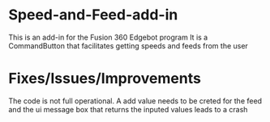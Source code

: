 # Speed-and-Feed-add-in

This is an add-in for the Fusion 360 Edgebot program
It is a CommandButton that facilitates getting speeds and feeds from the user

# Fixes/Issues/Improvements

The code is not full operational. A add value needs to be creted for the feed and the ui message box that returns the inputed values leads to a crash
